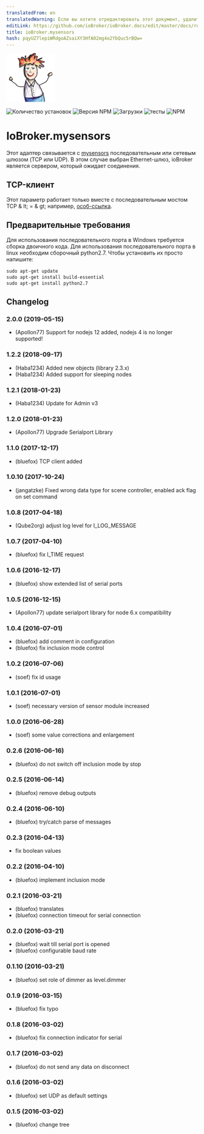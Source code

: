 ```yaml
---
translatedFrom: en
translatedWarning: Если вы хотите отредактировать этот документ, удалите поле «translationFrom», в противном случае этот документ будет снова автоматически переведен
editLink: https://github.com/ioBroker/ioBroker.docs/edit/master/docs/ru/adapterref/iobroker.mysensors/README.md
title: ioBroker.mysensors
hash: pqyUZ7lepiWRdgoAZsaiXY3HfA02mg4o2YbQuc5rBQw=
---
```

![логотип](../../../en/adapterref/iobroker.mysensors/admin/mysensors.png)

![Количество установок](http://iobroker.live/badges/mysensors-stable.svg)
![Версия NPM](http://img.shields.io/npm/v/iobroker.mysensors.svg)
![Загрузки](https://img.shields.io/npm/dm/iobroker.mysensors.svg)
![тесты](https://travis-ci.org/ioBroker/ioBroker.mysensors.svg?branch=master)
![NPM](https://nodei.co/npm/iobroker.mysensors.png?downloads=true)

# IoBroker.mysensors
Этот адаптер связывается с [mysensors](http://www.mysensors.org) последовательным или сетевым шлюзом (TCP или UDP).
В этом случае выбран Ethernet-шлюз, ioBroker является сервером, который ожидает соединения.

## TCP-клиент
Этот параметр работает только вместе с последовательным мостом TCP & lt; = & gt; например, [особ-ссылка](https://github.com/jeelabs/esp-link).

## Предварительные требования
Для использования последовательного порта в Windows требуется сборка двоичного кода.
Для использования последовательного порта в linux необходим сборочный python2.7. Чтобы установить их просто напишите:

```
sudo apt-get update
sudo apt-get install build-essential
sudo apt-get install python2.7
```

## Changelog
### 2.0.0 (2019-05-15)
* (Apollon77) Support for nodejs 12 added, nodejs 4 is no longer supported!

### 1.2.2 (2018-09-17)
* (Haba1234) Added new objects (library 2.3.x)
* (Haba1234) Added support for sleeping nodes

### 1.2.1 (2018-01-23)
* (Haba1234) Update for Admin v3

### 1.2.0 (2018-01-23)
* (Apollon77) Upgrade Serialport Library

### 1.1.0 (2017-12-17)
* (bluefox) TCP client added

### 1.0.10 (2017-10-24)
* (jangatzke) Fixed wrong data type for scene controller, enabled ack flag on set command

### 1.0.8 (2017-04-18)
* (Qube2org) adjust log level for I_LOG_MESSAGE

### 1.0.7 (2017-04-10)
* (bluefox) fix I_TIME request

### 1.0.6 (2016-12-17)
* (bluefox) show extended list of serial ports

### 1.0.5 (2016-12-15)
* (Apollon77) update serialport library for node 6.x compatibility

### 1.0.4 (2016-07-01)
* (bluefox) add comment in configuration
* (bluefox) fix inclusion mode control

### 1.0.2 (2016-07-06)
* (soef) fix id usage

### 1.0.1 (2016-07-01)
* (soef) necessary version of sensor module increased

### 1.0.0 (2016-06-28)
* (soef) some value corrections and enlargement

### 0.2.6 (2016-06-16)
* (bluefox) do not switch off inclusion mode by stop

### 0.2.5 (2016-06-14)
* (bluefox) remove debug outputs

### 0.2.4 (2016-06-10)
* (bluefox) try/catch parse of messages

### 0.2.3 (2016-04-13)
* fix boolean values

### 0.2.2 (2016-04-10)
* (bluefox) implement inclusion mode

### 0.2.1 (2016-03-21)
* (bluefox) translates
* (bluefox) connection timeout for serial connection

### 0.2.0 (2016-03-21)
* (bluefox) wait till serial port is opened
* (bluefox) configurable baud rate

### 0.1.10 (2016-03-21)
* (bluefox) set role of dimmer as level.dimmer

### 0.1.9 (2016-03-15)
* (bluefox) fix typo

### 0.1.8 (2016-03-02)
* (bluefox) fix connection indicator for serial

### 0.1.7 (2016-03-02)
* (bluefox) do not send any data on disconnect

### 0.1.6 (2016-03-02)
* (bluefox) set UDP as default settings

### 0.1.5 (2016-03-02)
* (bluefox) change tree